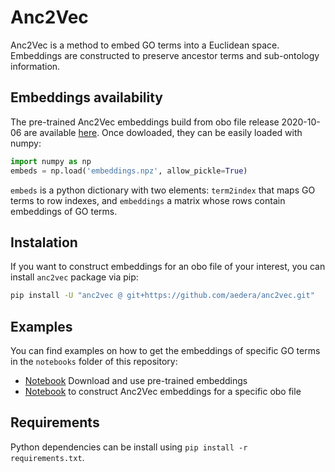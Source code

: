# Anc2Vec

Anc2Vec is a method to embed GO terms into a Euclidean space. Embeddings are
constructed to preserve ancestor terms and sub-ontology information.

## Embeddings availability

The pre-trained Anc2Vec embeddings build from obo file release 2020-10-06 are
available
[here](https://drive.google.com/file/d/1u8bmzv3q1UzfKjc4ZleCIbX5BSoz7mJ7/view?usp=sharing). Once
dowloaded, they can be easily loaded with numpy:

```python
import numpy as np
embeds = np.load('embeddings.npz', allow_pickle=True)
```

`embeds` is a python dictionary with two elements: `term2index` that maps GO
terms to row indexes, and `embeddings` a matrix whose rows contain embeddings
of GO terms.

## Instalation

If you want to construct embeddings for an obo file of your interest, you can install
`anc2vec` package via pip:

```bash
pip install -U "anc2vec @ git+https://github.com/aedera/anc2vec.git"
```

## Examples

You can find examples on how to get the embeddings of specific GO terms in the
`notebooks` folder of this repository:

* [Notebook]() Download and use pre-trained embeddings
* [Notebook](https://colab.research.google.com/github/aedera/anc2vec/blob/main/examples/anc2vec_notbook.ipynb) to construct Anc2Vec embeddings for a specific obo file

## Requirements

Python dependencies can be install using `pip install -r requirements.txt`.
